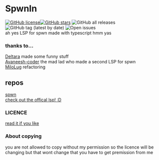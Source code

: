 # SpwnIn
<a href="https://github.com/Avaneesh-coder/SpwnIn/blob/main/LICENSE"><img alt="GitHub license" src="https://img.shields.io/github/license/Avaneesh-coder/SpwnIn"></a><a href="https://github.com/Avaneesh-coder/SpwnIn/stargazers"><img alt="GitHub stars" src="https://img.shields.io/github/stars/Avaneesh-coder/SpwnIn"></a> <img alt="GitHub all releases" src="https://img.shields.io/github/downloads/Avaneesh-coder/SpwnIn/total"><img alt="GitHub tag (latest by date)" src="https://img.shields.io/github/v/tag/avaneesh-coder/spwnin?label=Version"> <img alt="Open issues" src="https://shields.io/github/issues/Avaneesh-coder/SpwnIn"><br>
ah yes LSP for spwn made with typescript hmm yas






### thanks to...
[Deltara](https://github.com/Deltara3) made some funny stuff  
[Avaneesh-coder](https://github.com/Avaneesh-coder) the mad lad who made a second LSP for spwn  
[MiloLug](https://github.com/MiloLug) refactoring  

## repos
[spwn](https://github.com/Spu7Nix/SPWN-language/)  
[check out the offical lsp! :D](https://github.com/Suyashtnt/spwn-lsp)
### LICENCE 
[read it if you like](LICENSE)
### About copying
you are not allowed to copy without my permission so the licence will be changing but that wont change that you have to get premission from me
